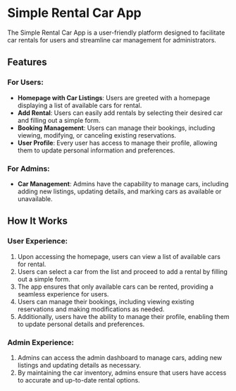 # Simple Rental Car App

The Simple Rental Car App is a user-friendly platform designed to facilitate car rentals for users and streamline car management for administrators.

## Features

### For Users:
- **Homepage with Car Listings**: Users are greeted with a homepage displaying a list of available cars for rental.
- **Add Rental**: Users can easily add rentals by selecting their desired car and filling out a simple form.
- **Booking Management**: Users can manage their bookings, including viewing, modifying, or canceling existing reservations.
- **User Profile**: Every user has access to manage their profile, allowing them to update personal information and preferences.

### For Admins:
- **Car Management**: Admins have the capability to manage cars, including adding new listings, updating details, and marking cars as available or unavailable.

## How It Works

### User Experience:
1. Upon accessing the homepage, users can view a list of available cars for rental.
2. Users can select a car from the list and proceed to add a rental by filling out a simple form.
3. The app ensures that only available cars can be rented, providing a seamless experience for users.
4. Users can manage their bookings, including viewing existing reservations and making modifications as needed.
5. Additionally, users have the ability to manage their profile, enabling them to update personal details and preferences.

### Admin Experience:
1. Admins can access the admin dashboard to manage cars, adding new listings and updating details as necessary.
2. By maintaining the car inventory, admins ensure that users have access to accurate and up-to-date rental options.


